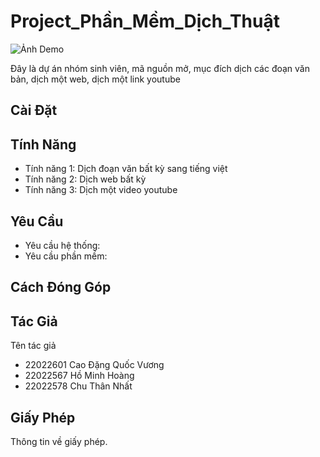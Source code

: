 # Project_Phần_Mềm_Dịch_Thuật

![Ảnh Demo]([demo.png](https://drive.google.com/file/d/1wI2JSjsu0DBnhQcO9VMY_YF7anL4rYFf/view?usp=drivesdk))

Đây là dự án nhóm sinh viên, mã nguồn mở, mục đích dịch các đoạn văn bản, dịch một web, dịch một link youtube

## Cài Đặt



## Tính Năng

- Tính năng 1: Dịch đoạn văn bất kỳ sang tiếng việt
- Tính năng 2: Dịch web bất kỳ
- Tính năng 3: Dịch một video youtube

## Yêu Cầu

- Yêu cầu hệ thống:
- Yêu cầu phần mềm:

## Cách Đóng Góp


## Tác Giả

Tên tác giả
- 22022601 Cao Đặng Quốc Vương
- 22022567 Hồ Minh Hoàng
- 22022578 Chu Thân Nhất

## Giấy Phép

Thông tin về giấy phép.
